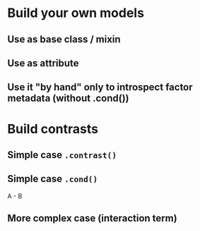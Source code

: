 # Build your own models

## Use as base class / mixin

## Use as attribute

## Use it "by hand" only to introspect factor metadata (without .cond())

# Build contrasts

## Simple case `.contrast()`

## Simple case `.cond()`

A - B

## More complex case (interaction term)
